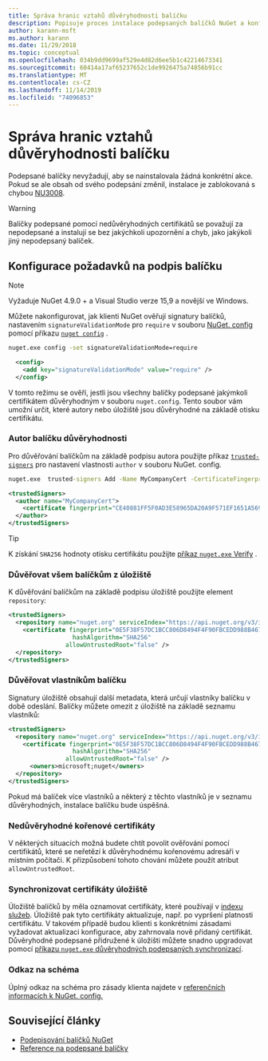 ```yaml
---
title: Správa hranic vztahů důvěryhodnosti balíčku
description: Popisuje proces instalace podepsaných balíčků NuGet a konfigurace nastavení důvěryhodnosti podpisu balíčku.
author: karann-msft
ms.author: karann
ms.date: 11/29/2018
ms.topic: conceptual
ms.openlocfilehash: 034b9dd9699af529e4d82d6ee5b1c42214673341
ms.sourcegitcommit: 60414a17af65237652c1de9926475a74856b91cc
ms.translationtype: MT
ms.contentlocale: cs-CZ
ms.lasthandoff: 11/14/2019
ms.locfileid: "74096853"
---
```

# <a name="manage-package-trust-boundaries"></a>Správa hranic vztahů důvěryhodnosti balíčku

Podepsané balíčky nevyžadují, aby se nainstalovala žádná konkrétní akce. Pokud se ale obsah od svého podepsání změnil, instalace je zablokovaná s chybou [NU3008](../reference/errors-and-warnings/NU3008.md).

> [!Warning]
> Balíčky podepsané pomocí nedůvěryhodných certifikátů se považují za nepodepsané a instalují se bez jakýchkoli upozornění a chyb, jako jakýkoli jiný nepodepsaný balíček.

## <a name="configure-package-signature-requirements"></a>Konfigurace požadavků na podpis balíčku

> [!Note]
> Vyžaduje NuGet 4.9.0 + a Visual Studio verze 15,9 a novější ve Windows.

Můžete nakonfigurovat, jak klienti NuGet ověřují signatury balíčků, nastavením `signatureValidationMode` pro `require` v souboru [NuGet. config](../reference/nuget-config-file.md) pomocí příkazu [`nuget config`](../reference/cli-reference/cli-ref-config.md) .

```cmd
nuget.exe config -set signatureValidationMode=require
```

```xml
  <config>
    <add key="signatureValidationMode" value="require" />
  </config>
```

V tomto režimu se ověří, jestli jsou všechny balíčky podepsané jakýmkoli certifikátem důvěryhodným v souboru `nuget.config`. Tento soubor vám umožní určit, které autory nebo úložiště jsou důvěryhodné na základě otisku certifikátu.

### <a name="trust-package-author"></a>Autor balíčku důvěryhodnosti

Pro důvěřování balíčkům na základě podpisu autora použijte příkaz [`trusted-signers`](../reference/cli-reference/cli-ref-trusted-signers.md) pro nastavení vlastnosti `author` v souboru NuGet. config.

```cmd
nuget.exe  trusted-signers Add -Name MyCompanyCert -CertificateFingerprint CE40881FF5F0AD3E58965DA20A9F571EF1651A56933748E1BF1C99E537C4E039 -FingerprintAlgorithm SHA256
```

```xml
<trustedSigners>
  <author name="MyCompanyCert">
    <certificate fingerprint="CE40881FF5F0AD3E58965DA20A9F571EF1651A56933748E1BF1C99E537C4E039" hashAlgorithm="SHA256" allowUntrustedRoot="false" />
  </author>
</trustedSigners>
```

>[!TIP]
>K získání `SHA256` hodnoty otisku certifikátu použijte [příkaz `nuget.exe` Verify](../reference/cli-reference/cli-ref-verify.md) .


### <a name="trust-all-packages-from-a-repository"></a>Důvěřovat všem balíčkům z úložiště

K důvěřování balíčkům na základě podpisu úložiště použijte element `repository`:

```xml
<trustedSigners>  
  <repository name="nuget.org" serviceIndex="https://api.nuget.org/v3/index.json">
    <certificate fingerprint="0E5F38F57DC1BCC806D8494F4F90FBCEDD988B4676070...." 
                  hashAlgorithm="SHA256" 
                allowUntrustedRoot="false" />
  </repository>
</trustedSigners>
```

### <a name="trust-package-owners"></a>Důvěřovat vlastníkům balíčku

Signatury úložiště obsahují další metadata, která určují vlastníky balíčku v době odeslání. Balíčky můžete omezit z úložiště na základě seznamu vlastníků:

```xml
<trustedSigners>  
  <repository name="nuget.org" serviceIndex="https://api.nuget.org/v3/index.json">
    <certificate fingerprint="0E5F38F57DC1BCC806D8494F4F90FBCEDD988B4676070...." 
                  hashAlgorithm="SHA256" 
                allowUntrustedRoot="false" />
      <owners>microsoft;nuget</owners>
  </repository>
</trustedSigners>
```

Pokud má balíček více vlastníků a některý z těchto vlastníků je v seznamu důvěryhodných, instalace balíčku bude úspěšná.

### <a name="untrusted-root-certificates"></a>Nedůvěryhodné kořenové certifikáty

V některých situacích možná budete chtít povolit ověřování pomocí certifikátů, které se neřetězí k důvěryhodnému kořenovému adresáři v místním počítači. K přizpůsobení tohoto chování můžete použít atribut `allowUntrustedRoot`.

### <a name="sync-repository-certificates"></a>Synchronizovat certifikáty úložiště

Úložiště balíčků by měla oznamovat certifikáty, které používají v [indexu služeb](../api/service-index.md). Úložiště pak tyto certifikáty aktualizuje, např. po vypršení platnosti certifikátu. V takovém případě budou klienti s konkrétními zásadami vyžadovat aktualizaci konfigurace, aby zahrnovala nově přidaný certifikát. Důvěryhodné podepsané přidružené k úložišti můžete snadno upgradovat pomocí [příkazu `nuget.exe` důvěryhodných podepsaných synchronizací](../reference/cli-reference/cli-ref-trusted-signers.md#nuget-trusted-signers-sync--name-name).

### <a name="schema-reference"></a>Odkaz na schéma

Úplný odkaz na schéma pro zásady klienta najdete v [referenčních informacích k NuGet. config.](../reference/nuget-config-file.md#trustedsigners-section)

## <a name="related-articles"></a>Související články

- [Podepisování balíčků NuGet](../create-packages/Sign-a-Package.md)
- [Reference na podepsané balíčky](../reference/Signed-Packages-Reference.md)
